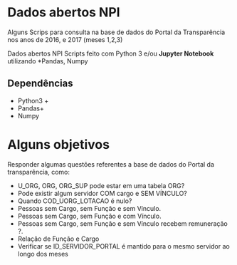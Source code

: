 # Dados abertos NPI
Alguns Scrips para consulta na base de dados do Portal da Transparência nos anos de 2016, e 2017 (meses 1,2,3)

Dados abertos NPI 
Scripts feito com Python 3 e/ou **Jupyter Notebook** utilizando *Pandas, Numpy

## Dependências
- Python3 +
- Pandas+
- Numpy


# Alguns objetivos

Responder algumas questões referentes a base de dados do Portal da transparência, como:
- U_ORG, ORG, ORG_SUP pode estar em uma tabela ORG?
- Pode existir algum servidor COM cargo e SEM VÍNCULO?
- Quando COD_UORG_LOTACAO é nulo? 
- Pessoas sem Cargo, sem Função e sem Vínculo.
- Pessoas sem Cargo, sem Função e com Vínculo.
- Pessoas sem Cargo, sem Função e sem Vínculo recebem remuneração ?.
- Relação de Função e Cargo
- Verificar se ID_SERVIDOR_PORTAL é mantido para o mesmo servidor ao longo dos meses
